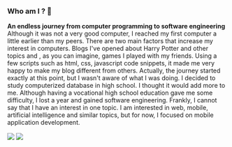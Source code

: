 ### Who am I ? 👋
<b>An endless journey from computer programming to software engineering </b> <br>
Although it was not a very good computer, I reached my first computer a little earlier than my peers. There are two main factors that increase my interest in computers. Blogs I've opened about Harry Potter and other topics and , as you can imagine, games I played with my friends. Using a few scripts such as html, css, javascript code snippets, it made me very happy to make my blog different from others. Actually, the journey started exactly at this point, but I wasn't aware of what I was doing. I decided to study computerized database in high school. I thought it would add more to me. Although having a vocational high school education gave me some difficulty, I lost a year and gained software engineering. Frankly, I cannot say that I have an interest in one topic. I am interested in web, mobile, artificial intelligence and similar topics, but for now, I focused on mobile application development. 



<a><img align="center" src="https://github-readme-stats.vercel.app/api/top-langs/?username=omeremreelmali&langs_count=3&theme=dark" /> </a>
<a><img align="center" src="https://github-readme-stats.vercel.app/api?username=omeremreelmali&show_icons=true&theme=dark" /></a>
<!--
<a href="https://github.com/omeremreelmali/mediaPlayer">
  <img align="center" src="https://github-readme-stats.vercel.app/api/pin/?username=omeremreelmali&repo=mediaPlayer&theme=dark" />
</a>
<a href="https://github.com/omeremreelmali/studentlearn">
  <img align="center" src="https://github-readme-stats.vercel.app/api/pin/?username=omeremreelmali&repo=studentlearn&theme=dark" />
</a>




**omeremreelmali/omeremreelmali** is a ✨ _special_ ✨ repository because its `README.md` (this file) appears on your GitHub profile.

Here are some ideas to get you started:

- 🔭 I’m currently working on ...
- 🌱 I’m currently learning ...
- 👯 I’m looking to collaborate on ...
- 🤔 I’m looking for help with ...
- 💬 Ask me about ...
- 📫 How to reach me: ...
- 😄 Pronouns: ...
- ⚡ Fun fact: ...
-->
